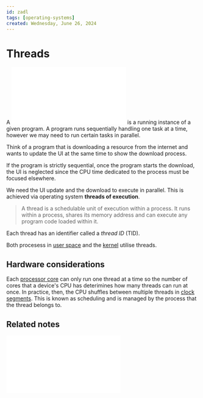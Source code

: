 ```yaml
---
id: zadl
tags: [operating-systems]
created: Wednesday, June 26, 2024
---
```


# Threads

A ![process](/static/Processes.md) is a running instance of a given program. A program
runs sequentially handling one task at a time, however we may need to run
certain tasks in parallel.

Think of a program that is downloading a resource from the internet and wants to
update the UI at the same time to show the download process.

If the program is strictly sequential, once the program starts the download, the
UI is neglected since the CPU time dedicated to the process must be focused
elsewhere.

We need the UI update and the download to execute in parallel. This is achieved
via operating system **threads of execution**.

> A thread is a schedulable unit of execution within a process. It runs within a
> process, shares its memory address and can execute any program code loaded
> within it.

Each thread has an identifier called a _thread ID_ (TID).

Both procesess in [user space](User_Space.md) and the [kernel](The_kernel.md)
utilise threads.

## Hardware considerations

Each [processor core](./CPU_architecture.md) can only run one thread at a time
so the number of cores that a device's CPU has deterimines how many threads can
run at once. In practice, then, the CPU shuffles between multiple threads in
[clock segments](./Clock_signals.md). This is known as scheduling and is managed
by the process that the thread belongs to.

## Related notes

![Processes](/static/Processes.md)
